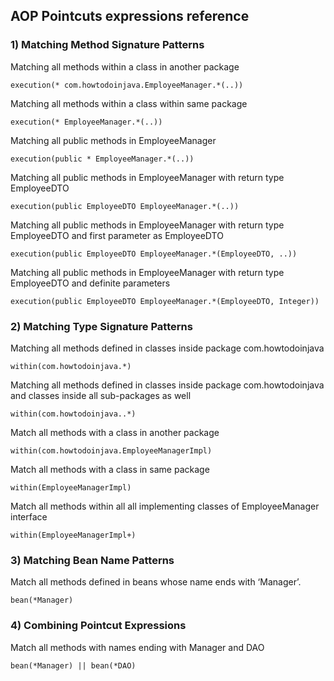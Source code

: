 ## AOP Pointcuts expressions reference

### 1) Matching Method Signature Patterns

Matching all methods within a class in another package
```
execution(* com.howtodoinjava.EmployeeManager.*(..))
```

Matching all methods within a class within same package
```
execution(* EmployeeManager.*(..))
```

Matching all public methods in EmployeeManager
```
execution(public * EmployeeManager.*(..))
```

Matching all public methods in EmployeeManager with return type EmployeeDTO
```
execution(public EmployeeDTO EmployeeManager.*(..))
```

Matching all public methods in EmployeeManager with return type EmployeeDTO and first parameter as EmployeeDTO
```
execution(public EmployeeDTO EmployeeManager.*(EmployeeDTO, ..))
```

Matching all public methods in EmployeeManager with return type EmployeeDTO and definite parameters
```
execution(public EmployeeDTO EmployeeManager.*(EmployeeDTO, Integer))
```

### 2) Matching Type Signature Patterns

Matching all methods defined in classes inside package com.howtodoinjava
```
within(com.howtodoinjava.*)
```

Matching all methods defined in classes inside package com.howtodoinjava and classes inside all sub-packages as well
```
within(com.howtodoinjava..*)
```

Match all methods with a class in another package
```
within(com.howtodoinjava.EmployeeManagerImpl)
```

Match all methods with a class in same package
```
within(EmployeeManagerImpl)
```

Match all methods within all all implementing classes of EmployeeManager interface
```
within(EmployeeManagerImpl+)
```

### 3) Matching Bean Name Patterns

Match all methods defined in beans whose name ends with ‘Manager’.
```
bean(*Manager)
```

### 4) Combining Pointcut Expressions

Match all methods with names ending with Manager and DAO
```
bean(*Manager) || bean(*DAO)
```
